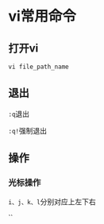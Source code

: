 
# vi常用命令

## 打开vi
`vi file_path_name`

## 退出
`:q`退出

`:q!`强制退出

## 操作

### 光标操作

`i、j、k、l`分别对应上左下右

``